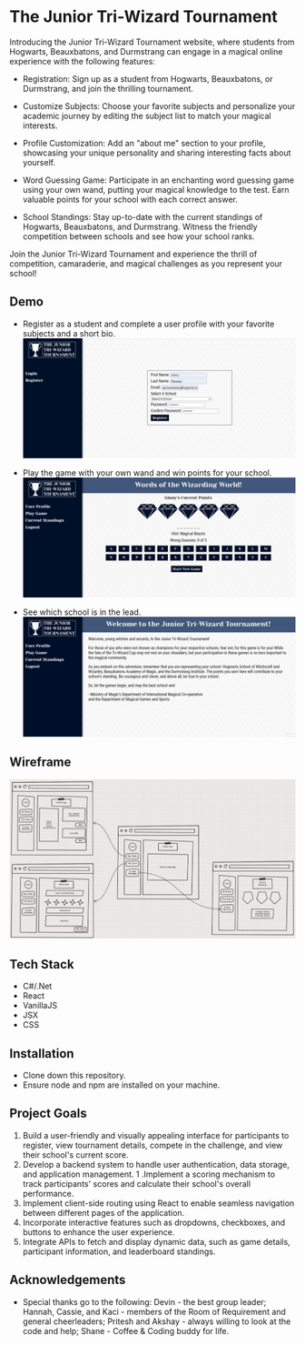 # The Junior Tri-Wizard Tournament
Introducing the Junior Tri-Wizard Tournament website, where students from Hogwarts, Beauxbatons, and Durmstrang can engage in a magical online experience with the following features:

- Registration: Sign up as a student from Hogwarts, Beauxbatons, or Durmstrang, and join the thrilling tournament.

- Customize Subjects: Choose your favorite subjects and personalize your academic journey by editing the subject list to match your magical interests.

- Profile Customization: Add an "about me" section to your profile, showcasing your unique personality and sharing interesting facts about yourself.

- Word Guessing Game: Participate in an enchanting word guessing game using your own wand, putting your magical knowledge to the test. Earn valuable points for your school with each correct answer.

- School Standings: Stay up-to-date with the current standings of Hogwarts, Beauxbatons, and Durmstrang. Witness the friendly competition between schools and see how your school ranks.

Join the Junior Tri-Wizard Tournament and experience the thrill of competition, camaraderie, and magical challenges as you represent your school! 

## Demo
- Register as a student and complete a user profile with your favorite subjects and a short bio.
![](register_user_profile.gif)

- Play the game with your own wand and win points for your school.
![](play_game.gif)

- See which school is in the lead.
![](current_standings.gif)

## Wireframe
![wireframe](https://github.com/jennykayekitchen/tri-wizard-tournament/blob/main/wireframe.png)

## Tech Stack

- C#/.Net
- React
- VanillaJS
- JSX
- CSS

## Installation

- Clone down this repository.
- Ensure node and npm are installed on your machine.

## Project Goals
1. Build a user-friendly and visually appealing interface for participants to register, view tournament details, compete in the challenge, and view their school's current score.
1. Develop a backend system to handle user authentication, data storage, and application management.
1 .Implement a scoring mechanism to track participants' scores and calculate their school's overall performance.
1. Implement client-side routing using React to enable seamless navigation between different pages of the application.
1. Incorporate interactive features such as dropdowns, checkboxes, and buttons to enhance the user experience.
1. Integrate APIs to fetch and display dynamic data, such as game details, participant information, and leaderboard standings.


## Acknowledgements

- Special thanks go to the following: Devin - the best group leader; Hannah, Cassie, and Kaci - members of the Room of Requirement and general cheerleaders; Pritesh and Akshay - always willing to look at the code and help; Shane - Coffee & Coding buddy for life.
